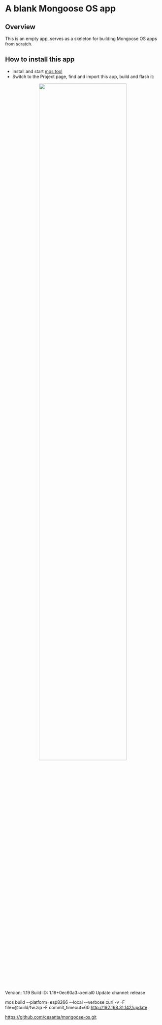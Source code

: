 # A blank Mongoose OS app

## Overview

This is an empty app, serves as a skeleton for building Mongoose OS
apps from scratch.

## How to install this app

- Install and start [mos tool](https://mongoose-os.com/software.html)
- Switch to the Project page, find and import this app, build and flash it:

<p align="center">
  <img src="https://mongoose-os.com/images/app1.gif" width="75%">
</p>

Version: 1.19
Build ID: 1.19+0ec60a3~xenial0
Update channel: release

mos build --platform=esp8266 --local --verbose
curl -v -F file=@build/fw.zip -F commit_timeout=60 http://192.168.31.142/update

https://github.com/cesanta/mongoose-os.git
